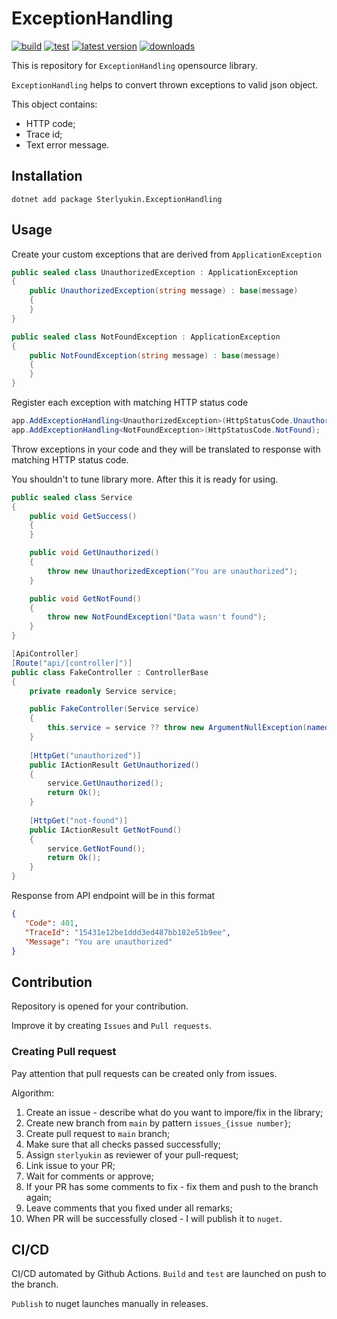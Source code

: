 # ExceptionHandling

[![build](https://github.com/sterlyukin/ExceptionHandling/actions/workflows/build.yml/badge.svg)](https://github.com/sterlyukin/ExceptionHandling/actions/workflows/build.yml)
[![test](https://github.com/sterlyukin/ExceptionHandling/actions/workflows/test.yml/badge.svg)](https://github.com/sterlyukin/ExceptionHandling/actions/workflows/test.yml)
[![latest version](https://img.shields.io/nuget/v/Sterlyukin.ExceptionHandling)](https://www.nuget.org/packages/Sterlyukin.ExceptionHandling)
[![downloads](https://img.shields.io/nuget/dt/Sterlyukin.ExceptionHandling)](https://www.nuget.org/packages/Sterlyukin.ExceptionHandling)

This is repository for `ExceptionHandling` opensource library.

`ExceptionHandling` helps to convert thrown exceptions to valid json object.

This object contains:
- HTTP code;
- Trace id;
- Text error message.

## Installation

```
dotnet add package Sterlyukin.ExceptionHandling
```

## Usage

Create your custom exceptions that are derived from `ApplicationException`

```csharp
public sealed class UnauthorizedException : ApplicationException
{
    public UnauthorizedException(string message) : base(message)
    {
    }
}

public sealed class NotFoundException : ApplicationException
{
    public NotFoundException(string message) : base(message)
    {
    }
}
```

Register each exception with matching HTTP status code

```csharp
app.AddExceptionHandling<UnauthorizedException>(HttpStatusCode.Unauthorized);
app.AddExceptionHandling<NotFoundException>(HttpStatusCode.NotFound);
```

Throw exceptions in your code and they will be translated to response with matching HTTP status code.

You shouldn't to tune library more. After this it is ready for using.

```csharp
public sealed class Service
{
    public void GetSuccess()
    {
    }

    public void GetUnauthorized()
    {
        throw new UnauthorizedException("You are unauthorized");
    }

    public void GetNotFound()
    {
        throw new NotFoundException("Data wasn't found");
    }
}
```

```csharp
[ApiController]
[Route("api/[controller]")]
public class FakeController : ControllerBase
{
    private readonly Service service;

    public FakeController(Service service)
    {
        this.service = service ?? throw new ArgumentNullException(nameof(service));
    }
    
    [HttpGet("unauthorized")]
    public IActionResult GetUnauthorized()
    {
        service.GetUnauthorized();
        return Ok();
    }
    
    [HttpGet("not-found")]
    public IActionResult GetNotFound()
    {
        service.GetNotFound();
        return Ok();
    }
}
```

Response from API endpoint will be in this format

```json
{
   "Code": 401,
   "TraceId": "15431e12be1ddd3ed487bb182e51b9ee",
   "Message": "You are unauthorized"
}
```

## Contribution

Repository is opened for your contribution.

Improve it by creating `Issues` and `Pull requests`.

### Creating Pull request

Pay attention that pull requests can be created only from issues.

Algorithm:

1) Create an issue - describe what do you want to impore/fix in the library;
2) Create new branch from `main` by pattern `issues_{issue number}`;
3) Create pull request to `main` branch;
4) Make sure that all checks passed successfully;
5) Assign `sterlyukin` as reviewer of your pull-request;
6) Link issue to your PR;
7) Wait for comments or approve;
8) If your PR has some comments to fix - fix them and push to the branch again;
9) Leave comments that you fixed under all remarks;
10) When PR will be successfully closed - I will publish it to `nuget`.

## CI/CD

CI/CD automated by Github Actions.
`Build` and `test` are launched  on push to the branch.

`Publish` to nuget launches manually in releases.